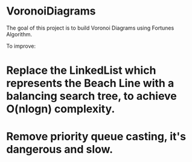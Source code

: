 # VoronoiDiagrams
The goal of this project is to build Voronoi Diagrams using Fortunes Algorithm.

To improve:
# Replace the LinkedList which represents the Beach Line with a balancing search tree, to achieve O(nlogn) complexity.
# Remove priority queue casting, it's dangerous and slow.


